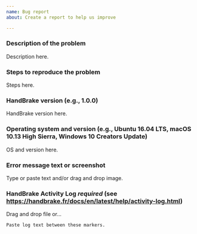 ```yaml
---
name: Bug report
about: Create a report to help us improve

---
```


### Description of the problem

Description here.

### Steps to reproduce the problem

Steps here.

### HandBrake version (e.g., 1.0.0)

HandBrake version here.

### Operating system and version (e.g., Ubuntu 16.04 LTS, macOS 10.13 High Sierra, Windows 10 Creators Update)

OS and version here.

### Error message text or screenshot

Type or paste text and/or drag and drop image.

### HandBrake Activity Log ***required*** (see https://handbrake.fr/docs/en/latest/help/activity-log.html)

Drag and drop file or...

~~~
Paste log text between these markers.
~~~
